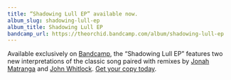 ```yaml
---
title: “Shadowing Lull EP” available now.
album_slug: shadowing-lull-ep
album_title: Shadowing Lull EP
bandcamp_url: https://theorchid.bandcamp.com/album/shadowing-lull-ep
---
```


Available exclusively on [Bandcamp](https://theorchid.bandcamp.com/), the “Shadowing Lull EP” features two new interpretations of the classic song paired with remixes by [Jonah Matranga](http://jonahmatranga.com/) and [John Whitlock](http://www.johnwhitlock.tv/). [Get your copy today](https://theorchid.bandcamp.com/album/shadowing-lull-ep).